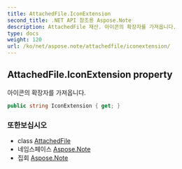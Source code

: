 ```yaml
---
title: AttachedFile.IconExtension
second_title: .NET API 참조용 Aspose.Note
description: AttachedFile 재산. 아이콘의 확장자를 가져옵니다.
type: docs
weight: 120
url: /ko/net/aspose.note/attachedfile/iconextension/
---
```

## AttachedFile.IconExtension property

아이콘의 확장자를 가져옵니다.

```csharp
public string IconExtension { get; }
```

### 또한보십시오

* class [AttachedFile](../)
* 네임스페이스 [Aspose.Note](../../attachedfile/)
* 집회 [Aspose.Note](../../../)


